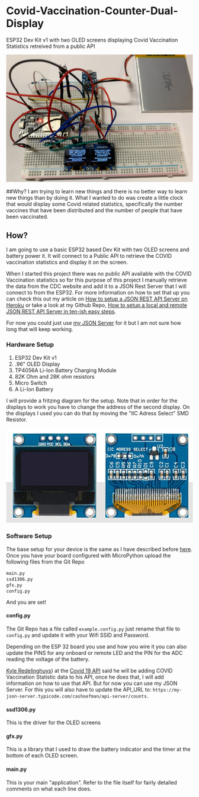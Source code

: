 # Covid-Vaccination-Counter-Dual-Display

ESP32 Dev Kit v1 with two OLED screens displaying Covid Vaccination Statistics retreived from a public API

![](Images/Set%20Up.png)

##Why?
I am trying to learn new things and there is no better way to learn new things than by doing it. What I wanted to do was create a little clock that would display some Covid related statistics, specifically the number vaccines that have been distributed and the number of people that have been vaccinated.

## How?
I am going to use a basic ESP32 based Dev Kit with two OLED screens and battery power it. It will connect to a Public API to retrieve the COVID vaccination statistics and display it on the screen.

When I started this project there was no public API available with the COVID Vaccination statistics so for this purpose of this project I manually retrieve the data from the CDC website and add it to a JSON Rest Server that I will connect to from the ESP32. For more information on how to set that up you can check this out my article on [How to setup a JSON REST API Server on Heroku](https://cashoefman.com/how-to-setup-a-json-rest-api-server-on-heroku) or take a look at my Github Repo, [How to setup a local and remote JSON REST API Server in ten-ish easy steps](https://github.com/cashoefman/my-api-server).

For now you could just use [my JSON Server](https://my-json-server.typicode.com/cashoefman/api-server/counts) for it but I am not sure how long that will keep working. 
### Hardware Setup

1. ESP32 Dev Kit v1
2. .96" OLED Display
3. TP4056A Li-Ion Battery Charging Module
4. 82K Ohm and 28K ohm resistors
5. Micro Switch
6. A Li-Ion Battery

I will provide a fritzing diagram for the setup. Note that in order for the displays to work you have to change the address of the second display. On the displays I used you can do that by moving the "IIC Adress Select" SMD Resistor.

![](Images/OLED%20Screen.png)

### Software Setup

The base setup for your device is the same as I have described before [here](https://github.com/cashoefman/ESP32-BME680-uPy). Once you have your board configured with MicroPython upload the following files from the Git Repo
```
main.py
ssd1306.py
gfx.py
config.py
```
And you are set!
#### config.py
The Git Repo has a file called `example.config.py` just rename that file to `config.py` and update it with your Wifi SSID and Password.

Depending on the ESP 32 board you use and how you wire it you can also update the PINS for any onboard or remote LED and the PIN for the ADC reading the voltage of the battery.

[Kyle Redelinghuys](https://twitter.com/ksredelinghuys)) at the [Covid 19 API](https://covid19api.com) said he will be adding COVID Vaccination Statistic data to his API, once he does that, I will add information on how to use that API. But for now you can use my JSON Server. For this you will also have to update the API_URL to: `https://my-json-server.typicode.com/cashoefman/api-server/counts`.
#### ssd1306.py
This is the driver for the OLED screens
#### gfx.py
This is a library that I used to draw the battery indicator and the timer at the bottom of each OLED screen.
#### main.py
This is your main "application". Refer to the file itself for fairly detailed comments on what each line does.
